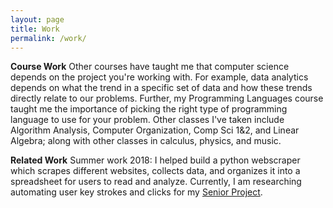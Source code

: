 ```yaml
---
layout: page
title: Work
permalink: /work/
---
```

**Course Work**
Other courses have taught me that computer science depends on the project you're working with. For example, data analytics depends on what  the trend in a specific set of data and how these trends directly relate to our problems. Further, my Programming Languages course taught me the importance of picking the right type of programming language to use for your problem. Other classes I've taken include Algorithm Analysis, Computer Organization, Comp Sci 1&2, and Linear Algebra; along with other classes in calculus, physics, and music.

**Related Work**
Summer work 2018: I helped build a python webscraper which scrapes different websites, collects data, and organizes it into a spreadsheet for users to read and analyze. Currently, I am researching automating user key strokes and clicks for my
[Senior Project](https://sites.google.com/allegheny.edu/automating-user-actions).

